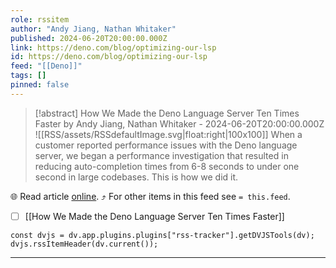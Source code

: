 ```yaml
---
role: rssitem
author: "Andy Jiang, Nathan Whitaker"
published: 2024-06-20T20:00:00.000Z
link: https://deno.com/blog/optimizing-our-lsp
id: https://deno.com/blog/optimizing-our-lsp
feed: "[[Deno]]"
tags: []
pinned: false
---
```


> [!abstract] How We Made the Deno Language Server Ten Times Faster by Andy Jiang, Nathan Whitaker - 2024-06-20T20:00:00.000Z
> ![[RSS/assets/RSSdefaultImage.svg|float:right|100x100]] When a customer reported performance issues with the Deno language server, we began a performance investigation that resulted in reducing auto-completion times from 6-8 seconds to under one second in large codebases. This is how we did it.

🌐 Read article [online](https://deno.com/blog/optimizing-our-lsp). ⤴ For other items in this feed see `= this.feed`.

- [ ] [[How We Made the Deno Language Server Ten Times Faster]]

~~~dataviewjs
const dvjs = dv.app.plugins.plugins["rss-tracker"].getDVJSTools(dv);
dvjs.rssItemHeader(dv.current());
~~~

- - -
